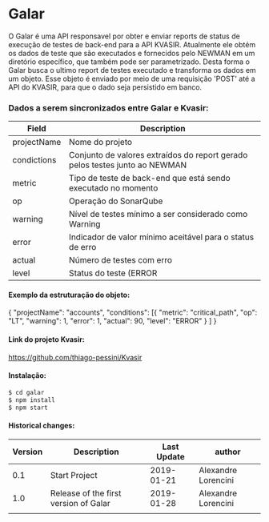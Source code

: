 # Galar

O Galar é uma API responsavel por obter e enviar reports de status de execução de testes de back-end para a API KVASIR.
Atualmente ele obtém os dados de teste que são executados e fornecidos pelo NEWMAN em um diretório específico, que também pode ser parametrizado. Desta forma o Galar busca o ultimo report de testes executado e transforma os dados em um objeto. Esse objeto é enviado por meio de uma requisição 'POST' até a API do KVASIR, para que o dado seja persistido em banco.

### Dados a serem sincronizados entre Galar e Kvasir:

| Field       	| Description                                                                 	|
|-------------	|-----------------------------------------------------------------------------	|
| projectName 	| Nome do projeto                                                             	|
| condictions 	| Conjunto de valores extraídos do report gerado pelos testes junto ao NEWMAN 	|
| metric      	| Tipo de teste de back-end que está sendo executado no momento               	|
| op          	| Operação do SonarQube                                                       	|
| warning     	| Nível de testes mínimo a ser considerado como Warning                       	|
| error       	| Indicador de valor mínimo aceitável para o status de erro                   	|
| actual      	| Número de testes com erro                                                   	|
| level       	| Status do teste (ERROR || WARN || OK)                                         |

#### Exemplo da estruturação do objeto:

{
    "projectName": "accounts",
    "conditions": [{
            "metric": "critical_path",
            "op": "LT",
            "warning": 1,
            "error": 1,
            "actual": 90,
            "level": "ERROR"
        }
    ]
}


#### Link do projeto Kvasir:

https://github.com/thiago-pessini/Kvasir


#### Instalação:
```sh
$ cd galar
$ npm install
$ npm start
```


#### Historical changes:

| Version 	| Description                           	| Last Update 	| author              	|
|---------	|---------------------------------------	|-------------	|---------------------	|
| 0.1     	| Start Project                         	| 2019-01-21  	| Alexandre Lorencini 	|
| 1.0     	| Release of the first version of Galar 	| 2019-01-28  	| Alexandre Lorencini 	|
|         	|                                       	|             	|                     	|

